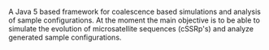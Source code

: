 A Java 5 based framework for coalescence based simulations and analysis of sample configurations.
At the moment the main objective is to be able to simulate the evolution of microsatellite sequences (cSSRp's) and analyze generated sample configurations.